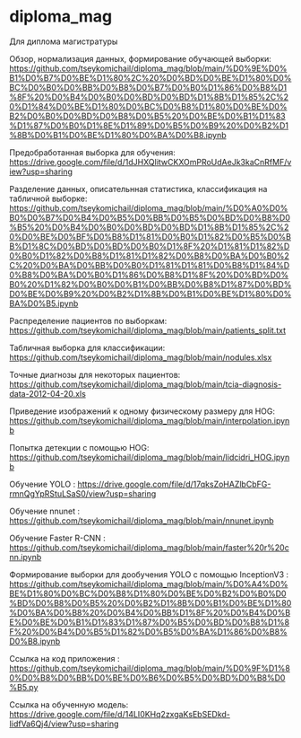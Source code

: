 # diploma_mag
Для диплома магистратуры

Обзор, нормализация данных, формирование обучающей выборки:
https://github.com/tseykomichail/diploma_mag/blob/main/%D0%9E%D0%B1%D0%B7%D0%BE%D1%80%2C%20%D0%BD%D0%BE%D1%80%D0%BC%D0%B0%D0%BB%D0%B8%D0%B7%D0%B0%D1%86%D0%B8%D1%8F%20%D0%B4%D0%B0%D0%BD%D0%BD%D1%8B%D1%85%2C%20%D1%84%D0%BE%D1%80%D0%BC%D0%B8%D1%80%D0%BE%D0%B2%D0%B0%D0%BD%D0%B8%D0%B5%20%D0%BE%D0%B1%D1%83%D1%87%D0%B0%D1%8E%D1%89%D0%B5%D0%B9%20%D0%B2%D1%8B%D0%B1%D0%BE%D1%80%D0%BA%D0%B8.ipynb

Предобработанная выборка для обучения:
https://drive.google.com/file/d/1dJHXQIitwCKXOmPRoUdAeJk3kaCnRfMF/view?usp=sharing



Разделение данных, описательнная статистика, классификация на табличной выборке:
https://github.com/tseykomichail/diploma_mag/blob/main/%D0%A0%D0%B0%D0%B7%D0%B4%D0%B5%D0%BB%D0%B5%D0%BD%D0%B8%D0%B5%20%D0%B4%D0%B0%D0%BD%D0%BD%D1%8B%D1%85%2C%20%D0%BE%D0%BF%D0%B8%D1%81%D0%B0%D1%82%D0%B5%D0%BB%D1%8C%D0%BD%D0%BD%D0%B0%D1%8F%20%D1%81%D1%82%D0%B0%D1%82%D0%B8%D1%81%D1%82%D0%B8%D0%BA%D0%B0%2C%20%D0%BA%D0%BB%D0%B0%D1%81%D1%81%D0%B8%D1%84%D0%B8%D0%BA%D0%B0%D1%86%D0%B8%D1%8F%20%D0%BD%D0%B0%20%D1%82%D0%B0%D0%B1%D0%BB%D0%B8%D1%87%D0%BD%D0%BE%D0%B9%20%D0%B2%D1%8B%D0%B1%D0%BE%D1%80%D0%BA%D0%B5.ipynb


Распределение пациентов по выборкам:
https://github.com/tseykomichail/diploma_mag/blob/main/patients_split.txt

Табличная выборка для классификации:
https://github.com/tseykomichail/diploma_mag/blob/main/nodules.xlsx

Точные диагнозы для некоторых пациентов:
https://github.com/tseykomichail/diploma_mag/blob/main/tcia-diagnosis-data-2012-04-20.xls

Приведение изображений к одному физическому размеру для HOG:
https://github.com/tseykomichail/diploma_mag/blob/main/interpolation.ipynb

Попытка детекции с помощью HOG:
https://github.com/tseykomichail/diploma_mag/blob/main/lidcidri_HOG.ipynb

Обучение YOLO :
https://drive.google.com/file/d/17qksZoHAZlbCbFG-rmnQgYpRStuLSaS0/view?usp=sharing

Обучение nnunet :
https://github.com/tseykomichail/diploma_mag/blob/main/nnunet.ipynb

Обучение Faster R-CNN :
https://github.com/tseykomichail/diploma_mag/blob/main/faster%20r%20cnn.ipynb


Формирование выборки для дообучения YOLO с помощью InceptionV3 :
https://github.com/tseykomichail/diploma_mag/blob/main/%D0%A4%D0%BE%D1%80%D0%BC%D0%B8%D1%80%D0%BE%D0%B2%D0%B0%D0%BD%D0%B8%D0%B5%20%D0%B2%D1%8B%D0%B1%D0%BE%D1%80%D0%BA%D0%B8%20%D0%B4%D0%BB%D1%8F%20%D0%B4%D0%BE%D0%BE%D0%B1%D1%83%D1%87%D0%B5%D0%BD%D0%B8%D1%8F%20%D0%B4%D0%B5%D1%82%D0%B5%D0%BA%D1%86%D0%B8%D0%B8.ipynb




Ссылка на код приложения :
https://github.com/tseykomichail/diploma_mag/blob/main/%D0%9F%D1%80%D0%B8%D0%BB%D0%BE%D0%B6%D0%B5%D0%BD%D0%B8%D0%B5.py

Ссылка на обученную модель:
https://drive.google.com/file/d/14LI0KHq2zxgaKsEbSEDkd-IidfVa6Qj4/view?usp=sharing
